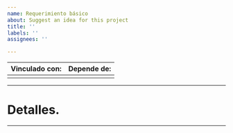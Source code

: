```yaml
---
name: Requerimiento básico
about: Suggest an idea for this project
title: ''
labels: ''
assignees: ''

---
```


| **Vinculado con:** | **Depende de:** |
| :-------------------------------------------------------: | :-------------------------------------------------------:|
|  |  |
-------------------
# Detalles.
--------------------
